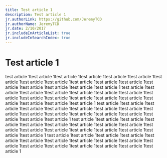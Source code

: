 ```yaml
---
title: Test article 1
description: Test article 1
jr.authorLink: https://github.com/JeremyTCD
jr.authorName: JeremyTCD
jr.date: 2/10/2017
jr.includeInArticleList: true
jr.includeInSearchIndex: true
---
```


# Test article 1

test article 1test article 1test article 1test article 1test article 1test article 1test article 1test article 1test article 1test article 1test article 1test article 1test article 1test article 1test article 1test article 1test article 1
test article 1test article 1test article 1test article 1test article 1test article 1test article 1test article 1test article 1test article 1test article 1test article 1test article 1test article 1test article 1test article 1test article 1
test article 1test article 1test article 1test article 1test article 1test article 1test article 1test article 1test article 1test article 1test article 1test article 1test article 1test article 1test article 1test article 1test article 1
test article 1test article 1test article 1test article 1test article 1test article 1test article 1test article 1test article 1test article 1test article 1test article 1test article 1test article 1test article 1test article 1test article 1
test article 1test article 1test article 1test article 1test article 1test article 1test article 1test article 1test article 1test article 1test article 1test article 1test article 1test article 1test article 1test article 1test article 1